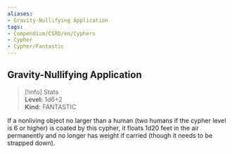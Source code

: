```yaml
---
aliases:
- Gravity-Nullifying Application
tags:
- Compendium/CSRD/en/Cyphers
- Cypher
- Cypher/Fantastic
---
```


  
## Gravity-Nullifying Application  
>[!info] Stats  
> **Level:** 1d6+2  
> **Kind:** FANTASTIC
  
If a nonliving object no larger than a human (two humans if the cypher level is 6 or higher) is coated by this cypher, it floats 1d20 feet in the air permanently and no longer has weight if carried (though it needs to be strapped down).